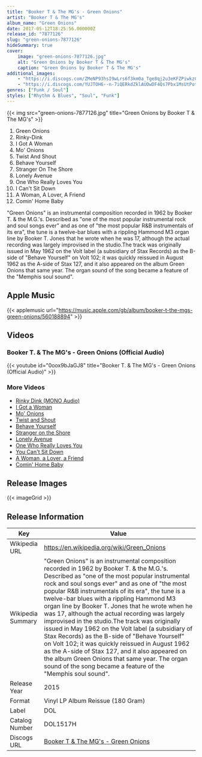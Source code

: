 ```yaml
---
title: "Booker T & The MG's - Green Onions"
artist: "Booker T & The MG's"
album_name: "Green Onions"
date: 2017-05-12T18:25:56.000000Z
release_id: "7877126"
slug: "green-onions-7877126"
hideSummary: true
cover:
    image: "green-onions-7877126.jpg"
    alt: "Green Onions by Booker T & The MG's"
    caption: "Green Onions by Booker T & The MG's"
additional_images:
    - "https://i.discogs.com/ZMeNP93hsI9wLrs6f3km0a_Tge8qj2u3eKFZPiwkzC4/rs:fit/g:sm/q:90/h:433/w:432/czM6Ly9kaXNjb2dz/LWRhdGFiYXNlLWlt/YWdlcy9SLTc4Nzcx/MjYtMTQ1MDcxOTI1/My0zNjY5LmpwZWc.jpeg"
    - "https://i.discogs.com/YUJTOH6--n-7iQERkdZklAUOwDF4Qs7Pbx1MsUtPots/rs:fit/g:sm/q:90/h:429/w:432/czM6Ly9kaXNjb2dz/LWRhdGFiYXNlLWlt/YWdlcy9SLTc4Nzcx/MjYtMTQ1MDcxOTI3/OC00MTY4LmpwZWc.jpeg"
genres: ["Funk / Soul"]
styles: ["Rhythm & Blues", "Soul", "Funk"]
---
```


{{< img src="green-onions-7877126.jpg" title="Green Onions by Booker T & The MG's" >}}

<!-- section break -->

1. Green Onions
2. Rinky-Dink
3. I Got A Woman
4. Mo' Onions
5. Twist And Shout
6. Behave Yourself
7. Stranger On The Shore
8. Lonely Avenue
9. One Who Really Loves You
10. I Can't Sit Down
11. A Woman, A Lover, A Friend
12. Comin' Home Baby

<!-- section break -->

"Green Onions" is an instrumental composition recorded in 1962 by Booker T. & the M.G.'s. Described as "one of the most popular instrumental rock and soul songs ever" and as one of "the most popular R&B instrumentals of its era", the tune is a twelve-bar blues with a rippling Hammond M3 organ line by Booker T. Jones that he wrote when he was 17, although the actual recording was largely improvised in the studio.The track was originally issued in May 1962 on the Volt label (a subsidiary of Stax Records) as the B-side of "Behave Yourself" on Volt 102; it was quickly reissued in August 1962 as the A-side of Stax 127, and it also appeared on the album Green Onions that same year. The organ sound of the song became a feature of the "Memphis soul sound".
<br>
## Apple Music
{{< applemusic url="https://music.apple.com/gb/album/booker-t-the-mgs-green-onions/560188894" >}}
## Videos
### Booker T. & The MG's - Green Onions (Official Audio)
{{< youtube id="0oox9bJaGJ8" title="Booker T. & The MG's - Green Onions (Official Audio)" >}}<br>
### More Videos

- [Rinky Dink (MONO Audio)](https://www.youtube.com/watch?v=gFUwxnL5h_Q)
- [I Got a Woman](https://www.youtube.com/watch?v=0ZXqw_cQeTw)
- [Mo' Onions](https://www.youtube.com/watch?v=3AXwb7GL4-4)
- [Twist and Shout](https://www.youtube.com/watch?v=gv2BjQIAf5Y)
- [Behave Yourself](https://www.youtube.com/watch?v=ZdVhIiPJohs)
- [Stranger on the Shore](https://www.youtube.com/watch?v=dMz3TLRvDEY)
- [Lonely Avenue](https://www.youtube.com/watch?v=DFYSfgotEa4)
- [One Who Really Loves You](https://www.youtube.com/watch?v=d9G_X_7ze8o)
- [You Can't Sit Down](https://www.youtube.com/watch?v=53glDIYrBog)
- [A Woman, a Lover, a Friend](https://www.youtube.com/watch?v=KrJOAMo7bbA)
- [Comin' Home Baby](https://www.youtube.com/watch?v=jo_bL0N-ek4)

## Release Images
{{< imageGrid >}}

## Release Information
|  Key           | Value                                                |
| ---------------| ---------------------------------------------------- |
| Wikipedia URL | https://en.wikipedia.org/wiki/Green_Onions |
| Wikipedia Summary | "Green Onions" is an instrumental composition recorded in 1962 by Booker T. & the M.G.'s. Described as "one of the most popular instrumental rock and soul songs ever" and as one of "the most popular R&B instrumentals of its era", the tune is a twelve-bar blues with a rippling Hammond M3 organ line by Booker T. Jones that he wrote when he was 17, although the actual recording was largely improvised in the studio.The track was originally issued in May 1962 on the Volt label (a subsidiary of Stax Records) as the B-side of "Behave Yourself" on Volt 102; it was quickly reissued in August 1962 as the A-side of Stax 127, and it also appeared on the album Green Onions that same year. The organ sound of the song became a feature of the "Memphis soul sound". |
| Release Year   | 2015                                   |
| Format         | Vinyl LP Album Reissue (180 Gram) |
| Label          | DOL |
| Catalog Number | DOL1517H |
| Discogs URL    | [Booker T & The MG's - Green Onions](https://www.discogs.com/release/7877126-Booker-T-The-MGs-Green-Onions) |